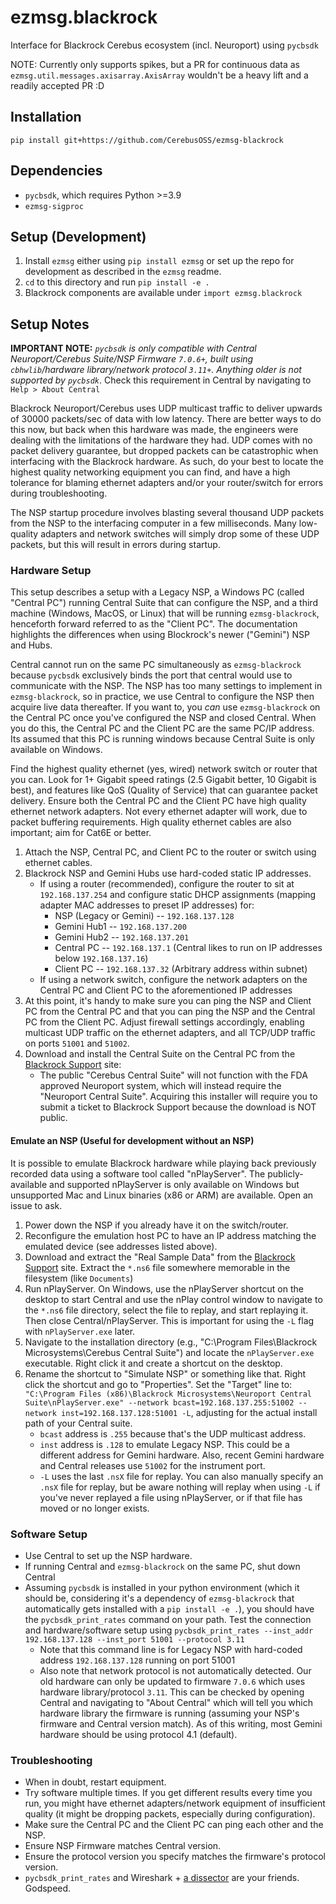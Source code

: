 # ezmsg.blackrock

Interface for Blackrock Cerebus ecosystem (incl. Neuroport) using `pycbsdk`

NOTE: Currently only supports spikes, but a PR for continuous data as `ezmsg.util.messages.axisarray.AxisArray` wouldn't be a heavy lift and a readily accepted PR :D

## Installation
`pip install git+https://github.com/CerebusOSS/ezmsg-blackrock`

## Dependencies

* `pycbsdk`, which requires Python >=3.9 
* `ezmsg-sigproc`

## Setup (Development)

1. Install `ezmsg` either using `pip install ezmsg` or set up the repo for development as described in the `ezmsg` readme.
2. `cd` to this directory and run `pip install -e .`
3. Blackrock components are available under `import ezmsg.blackrock`

## Setup Notes

__IMPORTANT NOTE:__ _`pycbsdk` is only compatible with Central Neuroport/Cerebus Suite/NSP Firmware `7.0.6+`, built using `cbhwlib`/hardware library/network protocol `3.11+`.  Anything older is not supported by `pycbsdk`_.  Check this requirement in Central by navigating to `Help > About Central`

Blackrock Neuroport/Cerebus uses UDP multicast traffic to deliver upwards of 30000 packets/sec of data with low latency.  There are better ways to do this now, but back when this hardware was made, the engineers were dealing with the limitations of the hardware they had.  UDP comes with no packet delivery guarantee, but dropped packets can be catastrophic when interfacing with the Blackrock hardware.  As such, do your best to locate the highest quality networking equipment you can find, and have a high tolerance for blaming ethernet adapters and/or your router/switch for errors during troubleshooting.

The NSP startup procedure involves blasting several thousand UDP packets from the NSP to the interfacing computer in a few milliseconds.  Many low-quality adapters and network switches will simply drop some of these UDP packets, but this will result in errors during startup.

### Hardware Setup

This setup describes a setup with a Legacy NSP, a Windows PC (called "Central PC") running Central Suite that can configure the NSP, and a third machine (Windows, MacOS, or Linux) that will be running `ezmsg-blackrock`, henceforth forward referred to as the "Client PC". The documentation highlights the differences when using Blockrock's newer ("Gemini") NSP and Hubs.

Central cannot run on the same PC simultaneously as `ezmsg-blackrock` because `pycbsdk` exclusively binds the port that central would use to communicate with the NSP.  The NSP has too many settings to implement in `ezmsg-blackrock`, so in practice, we use Central to configure the NSP then acquire live data thereafter.  If you want to, you _can_ use `ezmsg-blackrock` on the Central PC once you've configured the NSP and closed Central.  When you do this, the Central PC and the Client PC are the same PC/IP address.  Its assumed that this PC is running windows because Central Suite is only available on Windows.

Find the highest quality ethernet (yes, wired) network switch or router that you can.  Look for 1+ Gigabit speed ratings (2.5 Gigabit better, 10 Gigabit is best), and features like QoS (Quality of Service) that can guarantee packet delivery. Ensure both the Central PC and the Client PC have high quality ethernet network adapters.  Not every ethernet adapter will work, due to packet buffering requirements. High quality ethernet cables are also important; aim for Cat6E or better. 

1. Attach the NSP, Central PC, and Client PC to the router or switch using ethernet cables.
1. Blackrock NSP and Gemini Hubs use hard-coded static IP addresses.
    * If using a router (recommended), configure the router to sit at `192.168.137.254` and configure static DHCP assignments (mapping adapter MAC addresses to preset IP addresses) for:
        * NSP (Legacy or Gemini) -- `192.168.137.128`
        * Gemini Hub1 -- `192.168.137.200`
        * Gemini Hub2 -- `192.168.137.201`
        * Central PC -- `192.168.137.1` (Central likes to run on IP addresses below `192.168.137.16`)
        * Client PC -- `192.168.137.32` (Arbitrary address within subnet)
    * If using a network switch, configure the network adapters on the Central PC and Client PC to the aforementioned IP addresses
1. At this point, it's handy to make sure you can ping the NSP and Client PC from the Central PC and that you can ping the NSP and the Central PC from the Client PC.  Adjust firewall settings accordingly, enabling multicast UDP traffic on the ethernet adapters, and all TCP/UDP traffic on ports `51001` and `51002`.
1. Download and install the Central Suite on the Central PC from the [Blackrock Support](https://blackrockneurotech.com/support/) site: 
    * The public "Cerebus Central Suite" will not function with the FDA approved Neuroport system, which will instead require the "Neuroport Central Suite".  Acquiring this installer will require you to submit a ticket to Blackrock Support because the download is NOT public.

#### Emulate an NSP (Useful for development without an NSP)

It is possible to emulate Blackrock hardware while playing back previously recorded data using a software tool called "nPlayServer".
The publicly-available and supported nPlayServer is only available on Windows but unsupported Mac and Linux binaries (x86 or ARM) are available. Open an issue to ask.  

1. Power down the NSP if you already have it on the switch/router.
1. Reconfigure the emulation host PC to have an IP address matching the emulated device (see addresses listed above).
1. Download and extract the "Real Sample Data" from the [Blackrock Support](https://blackrockneurotech.com/support/) site. Extract the `*.ns6` file somewhere memorable in the filesystem (like `Documents`)
1. Run nPlayServer. On Windows, use the nPlayServer shortcut on the desktop to start Central and use the nPlay control window to navigate to the `*.ns6` file directory, select the file to replay, and start replaying it.  Then close Central/nPlayServer. This is important for using the `-L` flag with `nPlayServer.exe` later.
1. Navigate to the installation directory (e.g., "C:\Program Files\Blackrock Microsystems\Cerebus Central Suite") and locate the `nPlayServer.exe` executable.  Right click it and create a shortcut on the desktop.
1. Rename the shortcut to "Simulate NSP" or something like that. Right click the shortcut and go to "Properties".  Set the "Target" line to: `"C:\Program Files (x86)\Blackrock Microsystems\Neuroport Central Suite\nPlayServer.exe" --network bcast=192.168.137.255:51002 --network inst=192.168.137.128:51001 -L`, adjusting for the actual install path of your Central suite.
    * `bcast` address is `.255` because that's the UDP multicast address.
    * `inst` address is `.128` to emulate Legacy NSP.  This could be a different address for Gemini hardware.  Also, recent Gemini hardware and Central releases use `51002` for the instrument port.
    * `-L` uses the last `.nsX` file for replay.  You can also manually specify an `.nsX` file for replay, but be aware nothing will replay when using `-L` if you've never replayed a file using nPlayServer, or if that file has moved or no longer exists.

### Software Setup

* Use Central to set up the NSP hardware.
* If running Central and `ezmsg-blackrock` on the same PC, shut down Central
* Assuming `pycbsdk` is installed in your python environment (which it should be, considering it's a dependency of `ezmsg-blackrock` that automatically gets installed with a `pip install -e .`), you should have the `pycbsdk_print_rates` command on your path.  Test the connection and hardware/software setup using `pycbsdk_print_rates --inst_addr 192.168.137.128 --inst_port 51001 --protocol 3.11`
    * Note that this command line is for Legacy NSP with hard-coded address `192.168.137.128` running on port 51001
    * Also note that network protocol is not automatically detected.  Our old hardware can only be updated to firmware `7.0.6` which uses hardware library/protocol `3.11`.  This can be checked by opening Central and navigating to "About Central" which will tell you which hardware library the firmware is running (assuming your NSP's firmware and Central version match). As of this writing, most Gemini hardware should be using protocol 4.1 (default).

### Troubleshooting

* When in doubt, restart equipment.
* Try software multiple times.  If you get different results every time you run, you might have ethernet adapters/network equipment of insufficient quality (it might be dropping packets, especially during configuration).
* Make sure the Central PC and the Client PC can ping each other and the NSP.
* Ensure NSP Firmware matches Central version.
* Ensure the protocol version you specify matches the firmware's protocol version.
* `pycbsdk_print_rates` and Wireshark + [a dissector](https://github.com/CerebusOSS/CerebusWireshark) are your friends. Godspeed.
